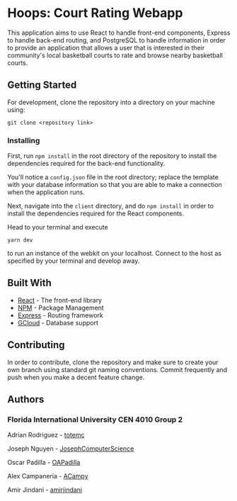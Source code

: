 # Hoops: Court Rating Webapp

This application aims to use React to handle front-end components, Express to handle back-end routing, and PostgreSQL to handle information in order to provide an application that allows a user that is interested in their community's local basketball courts to rate and browse nearby basketball courts.

## Getting Started

For development, clone the repository into a directory on your machine using:

```
git clone <repository link>
```

### Installing

First, run ```npm install``` in the root directory of the repository to install the dependencies required for the back-end functionality.

You'll notice a ```config.json``` file in the root directory; replace the template with your database information so that you are able to make a connection when the application runs.

Next, navigate into the ```client``` directory, and do ```npm install``` in order to install the dependencies required for the React components.

Head to your terminal and execute 

```yarn dev```

to run an instance of the webkit on your localhost. Connect to the host as specified by your terminal and develop away.

## Built With

* [React](https://github.com/facebook/react) - The front-end library
* [NPM](https://github.com/npm/npm) - Package Management
* [Express](https://github.com/expressjs/express) - Routing framework
* [GCloud](https://cloud.google.com/) - Database support

## Contributing

In order to contribute, clone the repository and make sure to create your own branch using standard git naming conventions. Commit frequently and push when you make a decent feature change.

## Authors
### Florida International University CEN 4010 Group 2
Adrian Rodriguez - [totemc](https://github.com/totemc)

Joseph Nguyen - [JosephComputerScience](https://github.com/JosephComputerScience)

Oscar Padilla - [OAPadilla](https://github.com/OAPadilla)

Alex Campaneria - [ACampy](https://github.com/ACampy)

Amir Jindani - [amirjindani](https://github.com/amirjindani)
